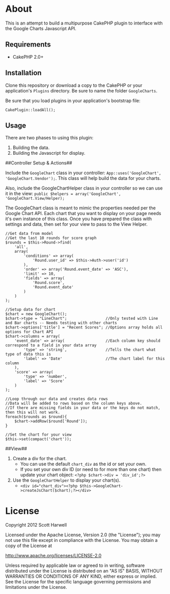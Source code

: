 About
=====

This is an attempt to build a multipurpose CakePHP plugin to interface with the Google Charts Javascript API.

Requirements
------------

* CakePHP 2.0+

Installation
------------

Clone this repository or download a copy to the CakePHP or your application's `Plugins` directory. Be sure to name the folder `GoogleCharts`.

Be sure that you load plugins in your application's bootstrap file:

    CakePlugin::loadAll();
    
Usage
-----

There are two phases to using this plugin:

1. Building the data.
2. Building the Javascript for display.

##Controller Setup & Actions##

Include the `GoogleChart` class in your controller: `App::uses('GoogleChart', 'GoogleChart.Vendor');`. This class will help build the data for your charts.

Also, include the GoogleChartHelper class in your controller so we can use it in the view:  `public $helpers = array('GoogleChart', 'GoogleChart.View/Helper);`

The GoogleChart class is meant to mimic the properties needed per the Google Chart API.  Each chart that you want to display on your page needs it's own instance of this class.  Once you have prepared the class with settings and data, then set for your view to pass to the View Helper.

	//Get data from model
	//Get the last 10 rounds for score graph
	$rounds = $this->Round->find(
		'all',
		array(
			'conditions' => array(
				'Round.user_id' => $this->Auth->user('id')
			),
			'order' => array('Round.event_date' => 'ASC'),
			'limit' => 10,
			'fields' => array(
				'Round.score',
				'Round.event_date'
			)
		)
	);

	//Setup data for chart
	$chart = new GoogleChart();
	$chart->type = "LineChart"; 				//Only tested with Line and Bar charts -- Needs testing with other charts
	$chart->options['title'] = "Recent Scores"; //Options array holds all options for Chart API
	$chart->columns = array(
		'event_date' => array( 					//Each column key should correspond to a field in your data array
			'type' => 'string',					//Tells the chart what type of data this is
			'label' => 'Date'					//The chart label for this column
		),
		'score' => array(
			'type' => 'number',
			'label' => 'Score'
		)
	);
	
	//Loop through our data and creates data rows
	//Data will be added to rows based on the column keys above.
	//If there are missing fields in your data or the keys do not match, then this will not work.
	foreach($rounds as $round){
		$chart->addRow($round['Round']);
	}
	
	//Set the chart for your view
	$this->set(compact('chart'));


##View##

1. Create a div for the chart.
	* You can use the default `chart_div` as the id or set your own.
	* If you set your own div ID (or need to for more than one chart) then update your chart object: `<?php $chart->div = 'div_id';?>`
2. Use the `GoogleChartHelper` to display your chart(s).
	* `<div id="chart_div"><?php $this->GoogleChart->createJsChart($chart);?></div>`

License
=======

Copyright 2012 Scott Harwell

Licensed under the Apache License, Version 2.0 (the "License");
you may not use this file except in compliance with the License.
You may obtain a copy of the License at

   http://www.apache.org/licenses/LICENSE-2.0

Unless required by applicable law or agreed to in writing, software
distributed under the License is distributed on an "AS IS" BASIS,
WITHOUT WARRANTIES OR CONDITIONS OF ANY KIND, either express or implied.
See the License for the specific language governing permissions and
limitations under the License.